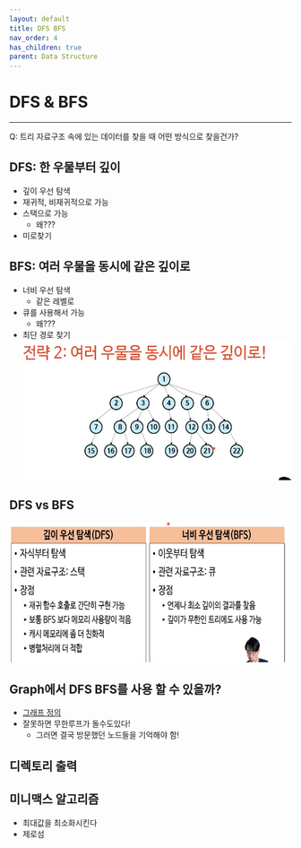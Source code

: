 ```yaml
---
layout: default
title: DFS BFS
nav_order: 4
has_children: true
parent: Data Structure
---
```


# DFS & BFS

---

Q: 트리 자료구조 속에 있는 데이터를 찾을 때 어떤 방식으로 찾을건가?

## DFS: 한 우물부터 깊이

- 깊이 우선 탐색
- 재귀적, 비재귀적으로 가능
- 스택으로 가능
    - 왜???
- 미로찾기

## BFS: 여러 우물을 동시에 같은 깊이로

- 너비 우선 탐색
    - 같은 레벨로
- 큐를 사용해서 가능
    - 왜???
- 최단 경로 찾기
  <img src="./img/bfs.png" width="500px" height="250px" title="bfs"/>

## DFS vs BFS

<img src="./img/comparison.png" width="500px" height="250px" title="bfs"/>

## Graph에서 DFS BFS를 사용 할 수 있을까?

- [그래프 정의](../graph/index.html)
- 잘못하면 무한루프가 돌수도있다!
  - 그러면 결국 방문했던 노드들을 기억해야 함!

## 디렉토리 출력

## 미니맥스 알고리즘

- 최대값을 최소화시킨다
- 제로섬
